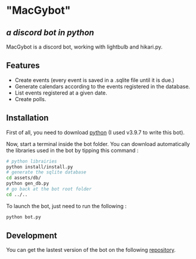 # "MacGybot"
## _a discord bot in python_

MacGybot is a discord bot, working with lightbulb and hikari.py.

## Features

- Create events (every event is saved in a .sqlite file until it is due.)
- Generate calendars according to the events registered in the database.
- List events registered at a given date.
- Create polls.

## Installation

First of all, you need to download [python] (I used v3.9.7 to write this bot).

Now, start a terminal inside the bot folder.
You can download automatically the libraries used in the bot by tipping this command :
```sh
# python librairies
python install/install.py
# generate the sqlite database
cd assets/db/
python gen_db.py
# go back at the bot root folder
cd ../.. 
```

To launch the bot, just need to run the following : 
```sh
python bot.py
```

## Development

You can get the lastest version of the bot on the following [repository].

[//]: # (These are reference links used in the body of this note and get stripped out when the markdown processor does its job. There is no need to format nicely because it shouldn't be seen. Thanks SO - http://stackoverflow.com/questions/4823468/store-comments-in-markdown-syntax)

   [repository]: <https://github.com/MathieuBrillard/MacGybot/>
   [python]: <https://www.python.org/downloads/>
   [ffmpeg]: <https://www.gyan.dev/ffmpeg/builds/>
